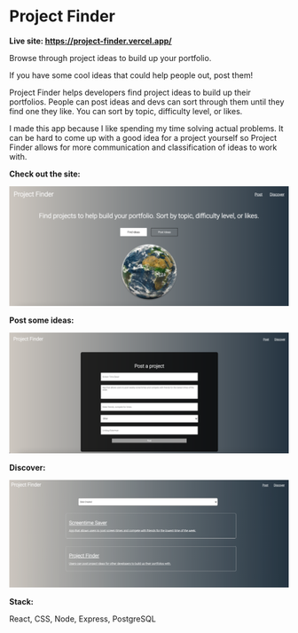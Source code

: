 # Project Finder

**Live site: https://project-finder.vercel.app/**

Browse through project ideas to build up your portfolio. 

If you have some cool ideas that could help people out, post them!

Project Finder helps developers find project ideas to build up their portfolios. People can post ideas and devs can sort through them until they find one they like. You can sort by topic, difficulty level, or likes. 

I made this app because I like spending my time solving actual problems. It can be hard to come up with a good idea for a project yourself so Project Finder allows for more communication and classification of ideas to work with.

**Check out the site:** 

![landing page](./src/read-me-imgs/landingPageSS.png)

**Post some ideas:**

![post ideas page](./src/read-me-imgs/postPageSS.png)

**Discover:**

![browsing page](./src/read-me-imgs/discoverPageSS.png)

**Stack:**

React, CSS, Node, Express, PostgreSQL

